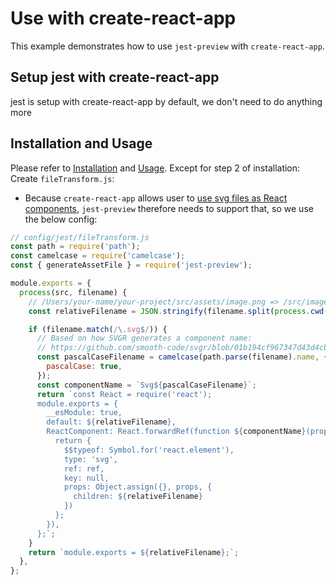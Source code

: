 # Use with create-react-app

This example demonstrates how to use `jest-preview` with `create-react-app`.

## Setup jest with create-react-app

jest is setup with create-react-app by default, we don't need to do anything more

## Installation and Usage

Please refer to [Installation](../../README.md#installation) and [Usage](../../README.md#usage).
Except for step 2 of installation: Create `fileTransform.js`:

- Because `create-react-app` allows user to [use svg files as React components](https://create-react-app.dev/docs/adding-images-fonts-and-files/#adding-svgs), `jest-preview` therefore needs to support that, so we use the below config:

```javascript
// config/jest/fileTransform.js
const path = require('path');
const camelcase = require('camelcase');
const { generateAssetFile } = require('jest-preview');

module.exports = {
  process(src, filename) {
    // /Users/your-name/your-project/src/assets/image.png => /src/image.png
    const relativeFilename = JSON.stringify(filename.split(process.cwd())[1]);

    if (filename.match(/\.svg$/)) {
      // Based on how SVGR generates a component name:
      // https://github.com/smooth-code/svgr/blob/01b194cf967347d43d4cbe6b434404731b87cf27/packages/core/src/state.js#L6
      const pascalCaseFilename = camelcase(path.parse(filename).name, {
        pascalCase: true,
      });
      const componentName = `Svg${pascalCaseFilename}`;
      return `const React = require('react');
      module.exports = {
        __esModule: true,
        default: ${relativeFilename},
        ReactComponent: React.forwardRef(function ${componentName}(props, ref) {
          return {
            $$typeof: Symbol.for('react.element'),
            type: 'svg',
            ref: ref,
            key: null,
            props: Object.assign({}, props, {
              children: ${relativeFilename}
            })
          };
        }),
      };`;
    }
    return `module.exports = ${relativeFilename};`;
  },
};
```
